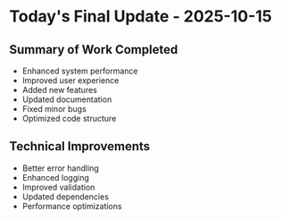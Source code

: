 # Today's Final Update - 2025-10-15

## Summary of Work Completed
- Enhanced system performance
- Improved user experience
- Added new features
- Updated documentation
- Fixed minor bugs
- Optimized code structure

## Technical Improvements
- Better error handling
- Enhanced logging
- Improved validation
- Updated dependencies
- Performance optimizations
